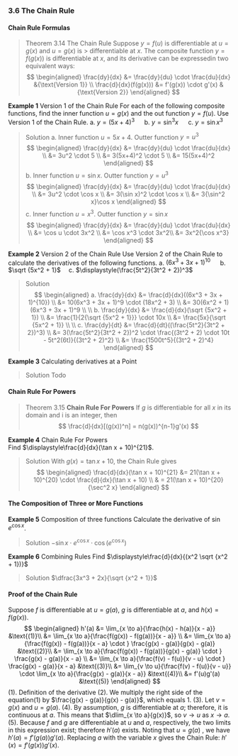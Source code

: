 ### 3.6 The Chain Rule

#### Chain Rule Formulas
>Theorem 3.14 The Chain Rule
Suppose $y=f(u)$ is differentiable at $u=g(x)$ and $u=g(x)$ is > differentiable at $x$. The composite function $y=f(g(x))$ is differentiable at $x$, and its derivative can be expressedin two equivalent ways:
$$
\begin{aligned}
\frac{dy}{dx} &= \frac{dy}{du} \cdot \frac{du}{dx} &{\text{Version 1}} \\
\frac{d}{dx}(f(g(x))) &= f'(g(x)) \cdot g'(x) &{\text{Version 2}}
\end{aligned}
$$

**Example 1** Version 1 of the Chain Rule
For each of the following composite functions, find the inner function $u=g(x)$ and the out function $y = f(u)$. Use Version 1 of the Chain Rule.
a. $y = (5x + 4)^3$ &emsp; b. $y = \sin^{3}x$ &emsp; c. $y = \sin x^3$
>Solution
a. Inner function $u=5x+4$. Outter function $y=u^3$
$$
\begin{aligned}
\frac{dy}{dx} &= \frac{dy}{du} \cdot \frac{du}{dx} \\
&= 3u^2 \cdot 5 \\
&= 3(5x+4)^2 \cdot 5 \\
&= 15(5x+4)^2
\end{aligned}
$$
b. Inner function $u=\sin x$. Outter function $y=u^3$
$$
\begin{aligned}
\frac{dy}{dx} &= \frac{dy}{du} \cdot \frac{du}{dx} \\
&= 3u^2 \cdot \cos x \\
&= 3(\sin x)^2 \cdot \cos x \\
&= 3{\sin^2 x}\cos x
\end{aligned}
$$
c. Inner function $u=x^3$. Outter function $y=\sin x$
$$
\begin{aligned}
\frac{dy}{dx} &= \frac{dy}{du} \cdot \frac{du}{dx} \\
&= \cos u \cdot 3x^2 \\
&= \cos x^3 \cdot 3x^2\\
&= 3x^2{\cos x^3}
\end{aligned}
$$

**Example 2** Version 2 of the Chain Rule
Use Version 2 of the Chain Rule to calculate the derivatives of the following functions.
a. $(6x^3 + 3x + 1)^{10}$  &emsp; b. $\sqrt {5x^2 + 1}$ &emsp;c. $\displaystyle(\frac{5t^2}{3t^2 + 2})^3$
>Solution
$$
\begin{aligned}
a. \frac{dy}{dx} &= \frac{d}{dx}((6x^3 + 3x + 1)^{10}) \\
&= 10(6x^3 + 3x + 1)^9 \cdot (18x^2 + 3) \\
&= 30(6x^2 + 1)(6x^3 + 3x + 1)^9 \\
\\
b. \frac{dy}{dx} &= \frac{d}{dx}(\sqrt {5x^2 + 1}) \\
&= \frac{1}{2{\sqrt {5x^2 + 1}}} \cdot 10x \\
&= \frac{5x}{\sqrt {5x^2 + 1}} \\
\\
c. \frac{dy}{dt} &= \frac{d}{dt}((\frac{5t^2}{3t^2 + 2})^3) \\
&= 3(\frac{5t^2}{3t^2 + 2})^2 \cdot \frac{(3t^2 + 2) \cdot 10t - 5t^2(6t)}{(3t^2 + 2)^2} \\
&= \frac{1500t^5}{(3t^2 + 2)^4}
\end{aligned}
$$

**Example 3** Calculating derivatives at a Point <br>
>Solution
Todo

#### Chain Rule For Powers

>Theorem 3.15 **Chain Rule For Powers**
If $g$ is differentiable for all $x$ in its domain and i is an integer, then
$$
\frac{d}{dx}[(g(x))^n] = n(g(x))^{n-1}g'(x)
$$

**Example 4** Chain Rule For Powers <br>
Find $\displaystyle\frac{d}{dx}(\tan x + 10)^{21}$.
>Solution
With $g(x) = \tan x + 10$, the Chain Rule gives
$$
\begin{aligned}
\frac{d}{dx}(\tan x + 10)^{21} &= 21(\tan x + 10)^{20} \cdot \frac{d}{dx}(\tan x + 10) \\
& = 21(\tan x + 10)^{20}{\sec^2 x}
\end{aligned}
$$

#### The Composition of Three or More Functions

**Example 5** Composition of three functions
Calculate the derivative of $\sin e^{\cos x}$.
>Solution
$-\sin x \cdot e^{\cos x} \cdot \cos (e^{\cos x})$

**Example 6** Combining Rules
Find $\displaystyle\frac{d}{dx}{(x^2 \sqrt {x^2 + 1})}$
>Solution
$\dfrac{3x^3 + 2x}{\sqrt {x^2 + 1}}$

#### Proof of the Chain Rule
Suppose $f$ is differentiable at $u=g(a)$, $g$ is differentiable at $a$, and $h(x) = f(g(x))$.
$$
\begin{aligned}
h'(a) &= \lim_{x \to a}{\frac{h(x) - h(a)}{x - a}} &\text{(1)}\\
&= \lim_{x \to a}{\frac{f(g(x)) - f(g(a))}{x - a}} \\
&= \lim_{x \to a}{\frac{f(g(x)) - f(g(a))}{x - a} \cdot } \frac{g(x) - g(a)}{g(x) - g(a)} &\text{(2)}\\
&= \lim_{x \to a}{\frac{f(g(x)) - f(g(a))}{g(x) - g(a)} \cdot } \frac{g(x) - g(a)}{x - a} \\
&= \lim_{x \to a}{\frac{f(v) - f(u)}{v - u} \cdot } \frac{g(x) - g(a)}{x - a} &\text{(3)}\\
&= \lim_{v \to u}{\frac{f(v) - f(u)}{v - u}} \cdot \lim_{x \to a}{\frac{g(x) - g(a)}{x - a}} &\text{(4)}\\
&= f'(u)g'(a) &\text{(5)}
\end{aligned}
$$
(1). Definition of the derivative
(2). We multiply the right side of the equation(1) by $\frac{g(x) - g(a)}{g(x) - g(a)}$, which equals 1.
(3). Let $v = g(x)$ and $u = g(a)$.
(4). By assumption, $g$ is differentiable at $a$; therefore, it is continuous at $a$. This means that $\dlim_{x \to a}{g(x)}$, so $v \to u$ as $x \to a$.
(5). Because $f$ and $g$ are differentiable at $u$ and $a$, respectively, the two limits in this expression exist; therefore $h'(a)$ exists. Noting that $u=g(a)$ , we have $h'(a) = f'(g(a))g'(a)$. Replacing $a$ with the variable $x$ gives the Chain Rule: $h'(x) = f'(g(x))g'(x)$.
